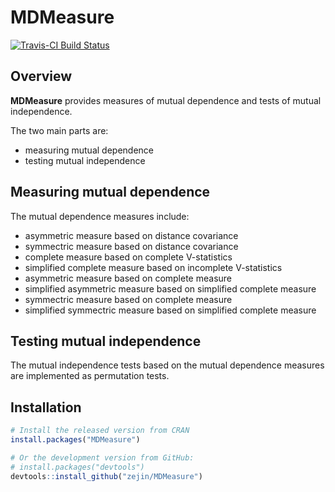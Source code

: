 # MDMeasure

[![Travis-CI Build Status](https://travis-ci.org/zejin/MDMeasure.svg?branch=master)](https://travis-ci.org/zejin/MDMeasure.svg?branch=master)

## Overview

**MDMeasure** provides measures of mutual dependence and tests of mutual independence. 

The two main parts are:
- measuring mutual dependence
- testing mutual independence

## Measuring mutual dependence

The mutual dependence measures include:
- asymmetric measure based on distance covariance
- symmectric measure based on distance covariance
- complete measure based on complete V-statistics
- simplified complete measure based on incomplete V-statistics
- asymmetric measure based on complete measure
- simplified asymmetric measure based on simplified complete measure
- symmectric measure based on complete measure
- simplified symmectric measure based on simplified complete measure

## Testing mutual independence

The mutual independence tests based on the mutual dependence measures are implemented as permutation tests.

## Installation

``` r
# Install the released version from CRAN
install.packages("MDMeasure")

# Or the development version from GitHub:
# install.packages("devtools")
devtools::install_github("zejin/MDMeasure")
```




